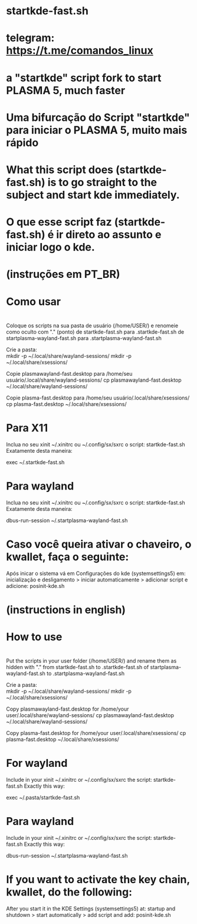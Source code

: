 # startkde-fast.sh
#              telegram:     https://t.me/comandos_linux
#
# a "startkde" script fork to start PLASMA 5, much faster
# Uma bifurcação do Script "startkde" para iniciar o PLASMA 5, muito mais rápido
#
# What this script does (startkde-fast.sh) is to go straight to the subject and start kde immediately.
# O que esse script faz (startkde-fast.sh) é ir direto ao assunto e iniciar logo o kde.

#                              (instruções em PT_BR)
#                                    Como usar 
# 

Coloque os scripts na sua pasta de usuário (/home/USER/) e renomeie como oculto com "." (ponto)
de startkde-fast.sh   para   .startkde-fast.sh
de startplasma-wayland-fast.sh   para   .startplasma-wayland-fast.sh

Crie a pasta:  
mkdir -p ~/.local/share/wayland-sessions/
mkdir -p ~/.local/share/xsessions/

Copie  plasmawayland-fast.desktop   para   /home/seu usuário/.local/share/wayland-sessions/
cp plasmawayland-fast.desktop ~/.local/share/wayland-sessions/

Copie  plasma-fast.desktop   para   /home/seu usuário/.local/share/xsessions/
cp plasma-fast.desktop ~/.local/share/xsessions/

# Para X11 

Inclua no seu xinit ~/.xinitrc ou ~/.config/sx/sxrc o script: startkde-fast.sh
Exatamente desta maneira:

exec ~/.startkde-fast.sh

# Para wayland

Inclua no seu xinit ~/.xinitrc ou ~/.config/sx/sxrc o script: startkde-fast.sh
Exatamente desta maneira:

dbus-run-session ~/.startplasma-wayland-fast.sh

# Caso você queira ativar o chaveiro, o kwallet, faça o seguinte:
Após inicar o sistema vá em  Configurações do kde (systemsettings5) em:
inicialização e desligamento > iniciar automaticamente > adicionar script
e adicione:      posinit-kde.sh


#                            (instructions in english)
#                                   How to use
#

Put the scripts in your user folder (/home/USER/) and rename them as hidden with "."
from startkde-fast.sh to .startkde-fast.sh
of startplasma-wayland-fast.sh to .startplasma-wayland-fast.sh

Crie a pasta:  
mkdir -p ~/.local/share/wayland-sessions/
mkdir -p ~/.local/share/xsessions/

Copy  plasmawayland-fast.desktop   for   /home/your user/.local/share/wayland-sessions/
cp plasmawayland-fast.desktop ~/.local/share/wayland-sessions/

Copy  plasma-fast.desktop   for   /home/your user/.local/share/xsessions/
cp plasma-fast.desktop ~/.local/share/xsessions/

# For wayland

Include in your xinit ~/.xinitrc or ~/.config/sx/sxrc the script: startkde-fast.sh
Exactly this way:

exec ~/.pasta/startkde-fast.sh

# Para wayland
Include in your xinit ~/.xinitrc or ~/.config/sx/sxrc the script: startkde-fast.sh
Exactly this way:

dbus-run-session ~/.startplasma-wayland-fast.sh

# If you want to activate the key chain, kwallet, do the following:
After you start it in the KDE Settings (systemsettings5) at:
startup and shutdown > start automatically > add script
and add:     posinit-kde.sh
